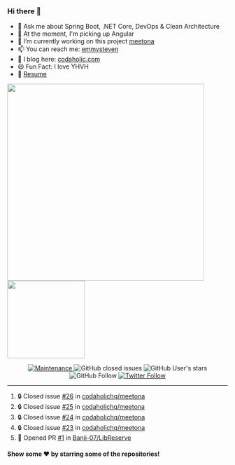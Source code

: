 ### Hi there 👋

- 💬 Ask me about Spring Boot, .NET Core, DevOps & Clean Architecture
- 🌱 At the moment, I'm picking up Angular
- 🔭 I’m currently working on this project [meetona](https://github.com/emmysteven/meetona)
- 📫 You can reach me: [emmysteven](mailto:hello@emmysteven.com)
- 📃 I blog here: [codaholic.com](https://codaholic.com)
- 😆 Fun Fact: I love YHVH
- 📄 [Resume](https://github.com/emmysteven/emmysteven/blob/main/docs/resume.pdf)


<p align="left">
<a href="https://github.com/emmysteven/emmysteven">
	<img width="450px" src="https://github-readme-stats.vercel.app/api?username=emmysteven&title_color=ffffff&theme=vue-dark&show_icons=true&count_private=true&hide_border=true" />
</a><a href="https://github.com/emmysteven/emmysteven">
	<img height="177em" src="https://github-readme-stats.vercel.app/api/top-langs/?username=emmysteven&title_color=ffffff&theme=vue-dark&show_icons=true&count_private=true&hide_border=true&layout=compact&langs_count=8&hide=css,html,dockerfile,freemarker" />
</a>
</p>

<p></p>


<div align="center">
	<a href="https://gitHub.com/emmysteven/emmysteven/graphs/commit-activity">
		<img alt="Maintenance" src="https://img.shields.io/badge/Maintained%3F-yes-green.svg">
	</a>
	<img alt="GitHub closed issues" src="https://img.shields.io/github/issues-closed/emmysteven/emmysteven">
	<img alt="GitHub User's stars" src="https://img.shields.io/github/stars/emmysteven?style=flat" />
	<img alt="GitHub Follow" src="https://img.shields.io/github/followers/emmysteven?label=followers&logo=GitHub&style=flat" />
	<a href="https://twitter.com/emmysteven_">
		<img alt="Twitter Follow" src="https://img.shields.io/twitter/follow/emmysteven_?style=flat&label=followers&logo=Twitter" />
	</a>
</div>

---
<!--START_SECTION:activity-->
1. 🔒 Closed issue [#26](https://github.com/codaholichq/meetona/issues/26) in [codaholichq/meetona](https://github.com/codaholichq/meetona)
2. 🔒 Closed issue [#25](https://github.com/codaholichq/meetona/issues/25) in [codaholichq/meetona](https://github.com/codaholichq/meetona)
3. 🔒 Closed issue [#24](https://github.com/codaholichq/meetona/issues/24) in [codaholichq/meetona](https://github.com/codaholichq/meetona)
4. 🔒 Closed issue [#23](https://github.com/codaholichq/meetona/issues/23) in [codaholichq/meetona](https://github.com/codaholichq/meetona)
5. 💪 Opened PR [#1](https://github.com/Banji-07/LibReserve/pull/1) in [Banji-07/LibReserve](https://github.com/Banji-07/LibReserve)
<!--END_SECTION:activity-->

<p></p>

#### Show some ❤️ by starring some of the repositories!
